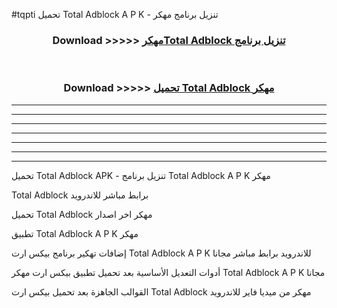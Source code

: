 #tqpti تحميل Total Adblock  A P K - تنزيل برنامج مهكر



<div align="center">
<h3>Download >>>>> <a href="https://runaway1.web.app/?sq=Total Adblock ">مهكرTotal Adblock  تنزيل برنامج</a></h3><br>

<h3>Download >>>>> <a href="https://runaway1.web.app/?sq=Total Adblock ">تحميل Total Adblock  مهكر</a></h3>
</div>


----------------------------------------------------------

----------------------------------------------------------

----------------------------------------------------------

----------------------------------------------------------

----------------------------------------------------------

----------------------------------------------------------

----------------------------------------------------------

تحميل Total Adblock  APK - تنزيل برنامج Total Adblock  A P K مهكر

Total Adblock  برابط مباشر للاندرويد

تحميل Total Adblock  مهكر اخر اصدار

تطبيق Total Adblock  A P K مهكر

إضافات تهكير برنامج بيكس ارت Total Adblock  A P K للاندرويد برابط مباشر مجانا

أدوات التعديل الأساسية بعد تحميل تطبيق بيكس ارت مهكر Total Adblock  A P K مجانا

القوالب الجاهزة بعد تحميل بيكس ارت Total Adblock  مهكر من ميديا فاير للاندرويد


